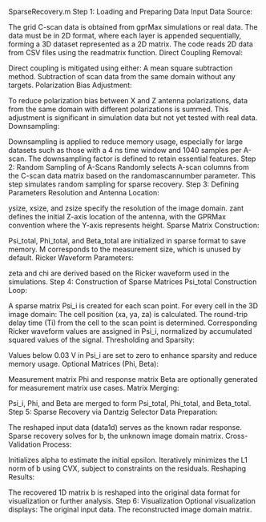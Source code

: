 SparseRecovery.m 
Step 1: Loading and Preparing Data
Input Data Source:

The grid C-scan data is obtained from gprMax simulations or real data. The data must be in 2D format, where each layer is appended sequentially, forming a 3D dataset represented as a 2D matrix.
The code reads 2D data from CSV files using the readmatrix function.
Direct Coupling Removal:

Direct coupling is mitigated using either:
A mean square subtraction method.
Subtraction of scan data from the same domain without any targets.
Polarization Bias Adjustment:

To reduce polarization bias between X and Z antenna polarizations, data from the same domain with different polarizations is summed. This adjustment is significant in simulation data but not yet tested with real data.
Downsampling:

Downsampling is applied to reduce memory usage, especially for large datasets such as those with a 4 ns time window and 1040 samples per A-scan. The downsampling factor is defined to retain essential features.
Step 2: Random Sampling of A-Scans
Randomly selects A-scan columns from the C-scan data matrix based on the randomascannumber parameter. This step simulates random sampling for sparse recovery.
Step 3: Defining Parameters
Resolution and Antenna Location:

ysize, xsize, and zsize specify the resolution of the image domain.
zant defines the initial Z-axis location of the antenna, with the GPRMax convention where the Y-axis represents height.
Sparse Matrix Construction:

Psi_total, Phi_total, and Beta_total are initialized in sparse format to save memory.
M corresponds to the measurement size, which is unused by default.
Ricker Waveform Parameters:

zeta and chi are derived based on the Ricker waveform used in the simulations.
Step 4: Construction of Sparse Matrices
Psi_total Construction Loop:

A sparse matrix Psi_i is created for each scan point.
For every cell in the 3D image domain:
The cell position (xa, ya, za) is calculated.
The round-trip delay time (Ti) from the cell to the scan point is determined.
Corresponding Ricker waveform values are assigned in Psi_i, normalized by accumulated squared values of the signal.
Thresholding and Sparsity:

Values below 0.03 V in Psi_i are set to zero to enhance sparsity and reduce memory usage.
Optional Matrices (Phi, Beta):

Measurement matrix Phi and response matrix Beta are optionally generated for measurement matrix use cases.
Matrix Merging:

Psi_i, Phi, and Beta are merged to form Psi_total, Phi_total, and Beta_total.
Step 5: Sparse Recovery via Dantzig Selector
Data Preparation:

The reshaped input data (data1d) serves as the known radar response.
Sparse recovery solves for b, the unknown image domain matrix.
Cross-Validation Process:

Initializes alpha to estimate the initial epsilon.
Iteratively minimizes the L1 norm of b using CVX, subject to constraints on the residuals.
Reshaping Results:

The recovered 1D matrix b is reshaped into the original data format for visualization or further analysis.
Step 6: Visualization
Optional visualization displays:
The original input data.
The reconstructed image domain matrix.

